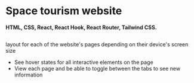 # Space tourism website





**HTML, CSS, React, React Hook, React Router, Tailwind CSS.**

## 

layout for each of the website's pages depending on their device's screen size
- See hover states for all interactive elements on the page
- View each page and be able to toggle between the tabs to see new information


















